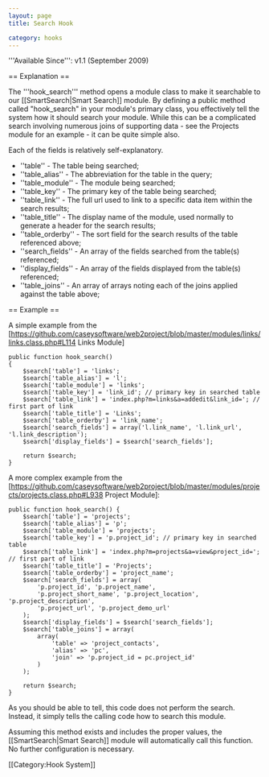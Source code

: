 ```yaml
---
layout: page
title: Search Hook

category: hooks
---
```


'''Available Since''': v1.1 (September 2009)

== Explanation ==

The '''hook_search''' method opens a module class to make it searchable to our [[SmartSearch|Smart Search]] module. By defining a public method called "hook_search" in your module's primary class, you effectively tell the system how it should search your module. While this can be a complicated search involving numerous joins of supporting data - see the Projects module for an example - it can be quite simple also.

Each of the fields is relatively self-explanatory.
*  ''table'' - The table being searched;
*  ''table_alias'' - The abbreviation for the table in the query;
*  ''table_module'' - The module being searched;
*  ''table_key'' - The primary key of the table being searched;
*  ''table_link'' - The full url used to link to a specific data item within the search results;
*  ''table_title'' - The display name of the module, used normally to generate a header for the search results;
*  ''table_orderby'' - The sort field for the search results of the table referenced above;
*  ''search_fields'' - An array of the fields searched from the table(s) referenced;
*  ''display_fields'' - An array of the fields displayed from the table(s) referenced;
*  ''table_joins'' - An array of arrays noting each of the joins applied against the table above;

== Example ==

A simple example from the [https://github.com/caseysoftware/web2project/blob/master/modules/links/links.class.php#L114 Links Module]

    public function hook_search()
    {
        $search['table'] = 'links';
        $search['table_alias'] = 'l';
        $search['table_module'] = 'links';
        $search['table_key'] = 'link_id'; // primary key in searched table
        $search['table_link'] = 'index.php?m=links&a=addedit&link_id='; // first part of link
        $search['table_title'] = 'Links';
        $search['table_orderby'] = 'link_name';
        $search['search_fields'] = array('l.link_name', 'l.link_url', 'l.link_description');
        $search['display_fields'] = $search['search_fields'];

        return $search;
    }


A more complex example from the [https://github.com/caseysoftware/web2project/blob/master/modules/projects/projects.class.php#L938 Project Module]:

    public function hook_search() {
        $search['table'] = 'projects';
        $search['table_alias'] = 'p';
        $search['table_module'] = 'projects';
        $search['table_key'] = 'p.project_id'; // primary key in searched table
        $search['table_link'] = 'index.php?m=projects&a=view&project_id='; // first part of link
        $search['table_title'] = 'Projects';
        $search['table_orderby'] = 'project_name';
        $search['search_fields'] = array(
            'p.project_id', 'p.project_name',
            'p.project_short_name', 'p.project_location', 'p.project_description',
            'p.project_url', 'p.project_demo_url'
        );
        $search['display_fields'] = $search['search_fields'];
        $search['table_joins'] = array(
            array(
                'table' => 'project_contacts',
                'alias' => 'pc',
                'join' => 'p.project_id = pc.project_id'
            )
        );

        return $search;
    }

As you should be able to tell, this code does not perform the search.  Instead, it simply tells the calling code how to search this module.

Assuming this method exists and includes the proper values, the [[SmartSearch|Smart Search]] module will automatically call this function. No further configuration is necessary.

[[Category:Hook System]]
